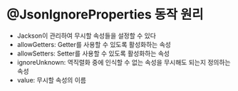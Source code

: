 # @JsonIgnoreProperties 동작 원리

- Jackson이 관리하여 무시할 속성들을 설정할 수 있다
- allowGetters: Getter를 사용할 수 있도록 활성화하는 속성
- allowSetters: Setter를 사용할 수 있도록 활성화하는 속성
- ignoreUnknown: 역직렬화 중에 인식할 수 없는 속성을 무시해도 되는지 정의하는 속성
- value: 무시할 속성의 이름